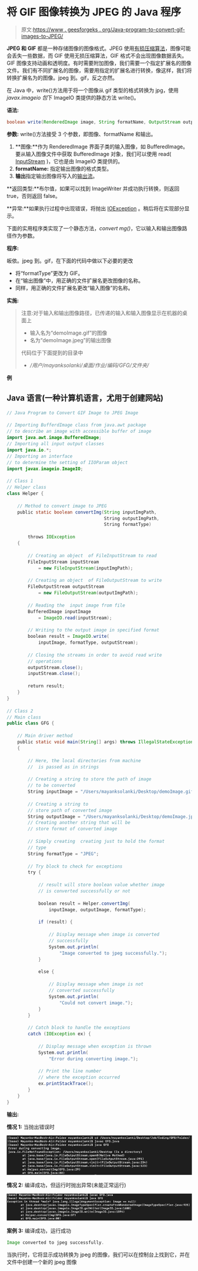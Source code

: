 # 将 GIF 图像转换为 JPEG 的 Java 程序

> 原文:[https://www . geesforgeks . org/Java-program-to-convert-gif-images-to-JPEG/](https://www.geeksforgeeks.org/java-program-to-convert-gif-images-to-jpeg/)

**JPEG 和 GIF** 都是一种存储图像的图像格式。JPEG 使用[有损压缩算法](https://www.geeksforgeeks.org/difference-between-lossy-compression-and-lossless-compression/)，图像可能会丢失一些数据，而 GIF 使用无损压缩算法，GIF 格式不会出现图像数据丢失。GIF 图像支持动画和透明度。有时需要附加图像，我们需要一个指定扩展名的图像文件。我们有不同扩展名的图像，需要用指定的扩展名进行转换，像这样，我们将转换扩展名为的图像。jpeg 到。gif，反之亦然。

在 Java 中，write()方法用于将一个图像从 gif 类型的格式转换为 jpg，使用 *javax.imageio 包*下 ImageIO 类提供的静态方法 write()。

**语法:**

```java
boolean write(RenderedImage image, String formatName, OutputStream output)
```

**参数:** write()方法接受 3 个参数，即图像、formatName 和输出。

1.  **图像:**作为 RenderedImage 界面子类的输入图像，如 BufferedImage。要从输入图像文件中获取 BufferedImage 对象，我们可以使用 read( [InputStream](https://www.geeksforgeeks.org/java-io-inputstream-class-in-java/) )，它也是由 ImageIO 类提供的。
2.  **formatName:** 指定输出图像的格式类型。
3.  **输出**指定输出图像将写入的[输出流](https://www.geeksforgeeks.org/java-io-outputstream-class-java/)。

**返回类型:**布尔值，如果可以找到 ImageWriter 并成功执行转换，则返回 true，否则返回 false。

**异常:**如果执行过程中出现错误，将抛出 [IOException](https://www.geeksforgeeks.org/why-does-bufferedreader-throw-ioexception-in-java/) 。稍后将在实现部分显示。

下面的实用程序类实现了一个静态方法，*convert mg()*，它以输入和输出图像路径作为参数。

**程序:**

皈依。jpeg 到。gif，在下面的代码中做以下必要的更改

*   将“formatType”更改为 GIF。
*   在“输出图像”中，用正确的文件扩展名更改图像的名称。
*   同样，用正确的文件扩展名更改“输入图像”的名称。

**实施:**

> 注意:对于输入和输出图像路径，已传递的输入和输入图像显示在机器的桌面上
> 
> *   输入名为“demoImage.gif”的图像
> *   名为“demoImage.jpeg”的输出图像
> 
> 代码位于下面提到的目录中
> 
> *   */用户/mayanksolanki/桌面/作业/编码/GFG/文件夹/*

**例**

## Java 语言(一种计算机语言，尤用于创建网站)

```java
// Java Program to Convert GIF Image to JPEG Image

// Importing BufferdImage class from java.awt package
// to describe an image with accessible buffer of image
import java.awt.image.BufferedImage;
// Importing all input output classes
import java.io.*;
// Importing an interface
// to determine the setting of IIOParam object
import javax.imageio.ImageIO;

// Class 1
// Helper class
class Helper {

    // Method to convert image to JPEG
    public static boolean convertImg(String inputImgPath,
                                     String outputImgPath,
                                     String formatType)

        throws IOException
    {

        // Creating an object  of FileInputStream to read
        FileInputStream inputStream
            = new FileInputStream(inputImgPath);

        // Creating an object  of FileOutputStream to write
        FileOutputStream outputStream
            = new FileOutputStream(outputImgPath);

        // Reading the  input image from file
        BufferedImage inputImage
            = ImageIO.read(inputStream);

        // Writing to the output image in specified format
        boolean result = ImageIO.write(
            inputImage, formatType, outputStream);

        // Closing the streams in order to avoid read write
        // operations
        outputStream.close();
        inputStream.close();

        return result;
    }
}

// Class 2
// Main class
public class GFG {

    // Main driver method
    public static void main(String[] args) throws IllegalStateException
    {

        // Here, the local directories from machine
        //  is passed as in strings

        // Creating a string to store the path of image
        // to be converted
        String inputImage = "/Users/mayanksolanki/Desktop/demoImage.gif";

        // Creating a string to
        // store path of converted image
        String outputImage = "/Users/mayanksolanki/Desktop/demoImage.jpeg";
        // Creating another string that will be
        // store format of converted image

        // Simply creating  creating just to hold the format
        // type
        String formatType = "JPEG";

        // Try block to check for exceptions
        try {

            // result will store boolean value whether image
            // is converted successfully or not

            boolean result = Helper.convertImg(
                inputImage, outputImage, formatType);

            if (result) {

                // Display message when image is converted
                // successfully
                System.out.println(
                    "Image converted to jpeg successfully.");
            }

            else {

                // Display message when image is not
                // converted successfully
                System.out.println(
                    "Could not convert image.");
            }
        }

        // Catch block to handle the exceptions
        catch (IOException ex) {

            // Display message when exception is thrown
            System.out.println(
                "Error during converting image.");

            // Print the line number
            // where the exception occurred
            ex.printStackTrace();
        }
    }
}
```

**输出:**

**情况 1:** 当抛出错误时

![](img/8d71982cc73a541de096d7a1ef2b3b91.png)

**情况 2:** 编译成功，但运行时抛出异常(未能正常运行)

![](img/355bc244a61fc62b82494bf156c25b94.png)

**案例 3:** 编译成功，运行成功

```java
Image converted to jpeg successfully. 
```

当执行时，它将显示成功转换为 jpeg 的图像，我们可以在控制台上找到它，并在文件中创建一个新的 jpeg 图像